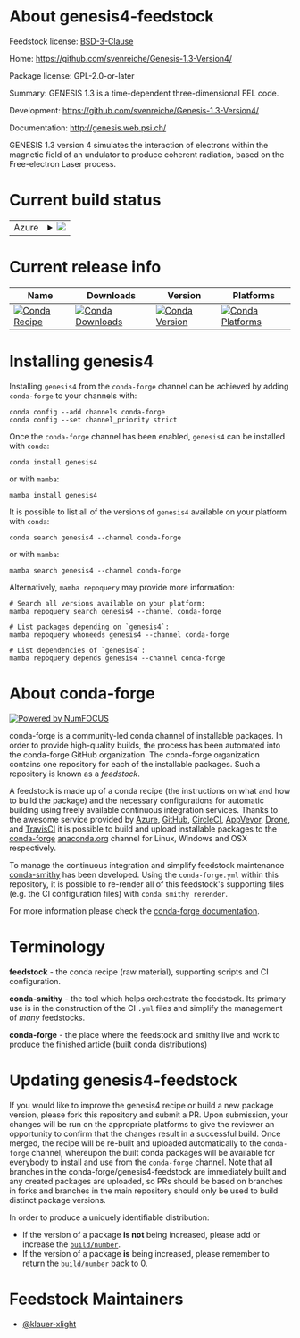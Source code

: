 About genesis4-feedstock
========================

Feedstock license: [BSD-3-Clause](https://github.com/conda-forge/genesis4-feedstock/blob/main/LICENSE.txt)

Home: https://github.com/svenreiche/Genesis-1.3-Version4/

Package license: GPL-2.0-or-later

Summary: GENESIS 1.3 is a time-dependent three-dimensional FEL code.

Development: https://github.com/svenreiche/Genesis-1.3-Version4/

Documentation: http://genesis.web.psi.ch/

GENESIS 1.3 version 4 simulates the interaction of electrons within the
magnetic field of an undulator to produce coherent radiation, based on the
Free-electron Laser process.


Current build status
====================


<table>
    
  <tr>
    <td>Azure</td>
    <td>
      <details>
        <summary>
          <a href="https://dev.azure.com/conda-forge/feedstock-builds/_build/latest?definitionId=20931&branchName=main">
            <img src="https://dev.azure.com/conda-forge/feedstock-builds/_apis/build/status/genesis4-feedstock?branchName=main">
          </a>
        </summary>
        <table>
          <thead><tr><th>Variant</th><th>Status</th></tr></thead>
          <tbody><tr>
              <td>linux_64_mpimpich</td>
              <td>
                <a href="https://dev.azure.com/conda-forge/feedstock-builds/_build/latest?definitionId=20931&branchName=main">
                  <img src="https://dev.azure.com/conda-forge/feedstock-builds/_apis/build/status/genesis4-feedstock?branchName=main&jobName=linux&configuration=linux%20linux_64_mpimpich" alt="variant">
                </a>
              </td>
            </tr><tr>
              <td>linux_64_mpiopenmpi</td>
              <td>
                <a href="https://dev.azure.com/conda-forge/feedstock-builds/_build/latest?definitionId=20931&branchName=main">
                  <img src="https://dev.azure.com/conda-forge/feedstock-builds/_apis/build/status/genesis4-feedstock?branchName=main&jobName=linux&configuration=linux%20linux_64_mpiopenmpi" alt="variant">
                </a>
              </td>
            </tr><tr>
              <td>osx_64_mpimpich</td>
              <td>
                <a href="https://dev.azure.com/conda-forge/feedstock-builds/_build/latest?definitionId=20931&branchName=main">
                  <img src="https://dev.azure.com/conda-forge/feedstock-builds/_apis/build/status/genesis4-feedstock?branchName=main&jobName=osx&configuration=osx%20osx_64_mpimpich" alt="variant">
                </a>
              </td>
            </tr><tr>
              <td>osx_64_mpiopenmpi</td>
              <td>
                <a href="https://dev.azure.com/conda-forge/feedstock-builds/_build/latest?definitionId=20931&branchName=main">
                  <img src="https://dev.azure.com/conda-forge/feedstock-builds/_apis/build/status/genesis4-feedstock?branchName=main&jobName=osx&configuration=osx%20osx_64_mpiopenmpi" alt="variant">
                </a>
              </td>
            </tr>
          </tbody>
        </table>
      </details>
    </td>
  </tr>
</table>

Current release info
====================

| Name | Downloads | Version | Platforms |
| --- | --- | --- | --- |
| [![Conda Recipe](https://img.shields.io/badge/recipe-genesis4-green.svg)](https://anaconda.org/conda-forge/genesis4) | [![Conda Downloads](https://img.shields.io/conda/dn/conda-forge/genesis4.svg)](https://anaconda.org/conda-forge/genesis4) | [![Conda Version](https://img.shields.io/conda/vn/conda-forge/genesis4.svg)](https://anaconda.org/conda-forge/genesis4) | [![Conda Platforms](https://img.shields.io/conda/pn/conda-forge/genesis4.svg)](https://anaconda.org/conda-forge/genesis4) |

Installing genesis4
===================

Installing `genesis4` from the `conda-forge` channel can be achieved by adding `conda-forge` to your channels with:

```
conda config --add channels conda-forge
conda config --set channel_priority strict
```

Once the `conda-forge` channel has been enabled, `genesis4` can be installed with `conda`:

```
conda install genesis4
```

or with `mamba`:

```
mamba install genesis4
```

It is possible to list all of the versions of `genesis4` available on your platform with `conda`:

```
conda search genesis4 --channel conda-forge
```

or with `mamba`:

```
mamba search genesis4 --channel conda-forge
```

Alternatively, `mamba repoquery` may provide more information:

```
# Search all versions available on your platform:
mamba repoquery search genesis4 --channel conda-forge

# List packages depending on `genesis4`:
mamba repoquery whoneeds genesis4 --channel conda-forge

# List dependencies of `genesis4`:
mamba repoquery depends genesis4 --channel conda-forge
```


About conda-forge
=================

[![Powered by
NumFOCUS](https://img.shields.io/badge/powered%20by-NumFOCUS-orange.svg?style=flat&colorA=E1523D&colorB=007D8A)](https://numfocus.org)

conda-forge is a community-led conda channel of installable packages.
In order to provide high-quality builds, the process has been automated into the
conda-forge GitHub organization. The conda-forge organization contains one repository
for each of the installable packages. Such a repository is known as a *feedstock*.

A feedstock is made up of a conda recipe (the instructions on what and how to build
the package) and the necessary configurations for automatic building using freely
available continuous integration services. Thanks to the awesome service provided by
[Azure](https://azure.microsoft.com/en-us/services/devops/), [GitHub](https://github.com/),
[CircleCI](https://circleci.com/), [AppVeyor](https://www.appveyor.com/),
[Drone](https://cloud.drone.io/welcome), and [TravisCI](https://travis-ci.com/)
it is possible to build and upload installable packages to the
[conda-forge](https://anaconda.org/conda-forge) [anaconda.org](https://anaconda.org/)
channel for Linux, Windows and OSX respectively.

To manage the continuous integration and simplify feedstock maintenance
[conda-smithy](https://github.com/conda-forge/conda-smithy) has been developed.
Using the ``conda-forge.yml`` within this repository, it is possible to re-render all of
this feedstock's supporting files (e.g. the CI configuration files) with ``conda smithy rerender``.

For more information please check the [conda-forge documentation](https://conda-forge.org/docs/).

Terminology
===========

**feedstock** - the conda recipe (raw material), supporting scripts and CI configuration.

**conda-smithy** - the tool which helps orchestrate the feedstock.
                   Its primary use is in the construction of the CI ``.yml`` files
                   and simplify the management of *many* feedstocks.

**conda-forge** - the place where the feedstock and smithy live and work to
                  produce the finished article (built conda distributions)


Updating genesis4-feedstock
===========================

If you would like to improve the genesis4 recipe or build a new
package version, please fork this repository and submit a PR. Upon submission,
your changes will be run on the appropriate platforms to give the reviewer an
opportunity to confirm that the changes result in a successful build. Once
merged, the recipe will be re-built and uploaded automatically to the
`conda-forge` channel, whereupon the built conda packages will be available for
everybody to install and use from the `conda-forge` channel.
Note that all branches in the conda-forge/genesis4-feedstock are
immediately built and any created packages are uploaded, so PRs should be based
on branches in forks and branches in the main repository should only be used to
build distinct package versions.

In order to produce a uniquely identifiable distribution:
 * If the version of a package **is not** being increased, please add or increase
   the [``build/number``](https://docs.conda.io/projects/conda-build/en/latest/resources/define-metadata.html#build-number-and-string).
 * If the version of a package **is** being increased, please remember to return
   the [``build/number``](https://docs.conda.io/projects/conda-build/en/latest/resources/define-metadata.html#build-number-and-string)
   back to 0.

Feedstock Maintainers
=====================

* [@klauer-xlight](https://github.com/klauer-xlight/)

